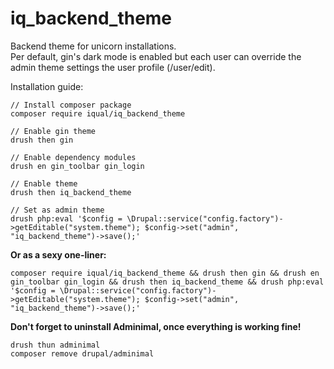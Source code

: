 # iq_backend_theme

Backend theme for unicorn installations.\
Per default, gin's dark mode is enabled but each user can override the admin theme settings the user profile (/user/edit).

Installation guide:

    // Install composer package
    composer require iqual/iq_backend_theme

    // Enable gin theme
    drush then gin

    // Enable dependency modules
    drush en gin_toolbar gin_login

    // Enable theme
    drush then iq_backend_theme

    // Set as admin theme
    drush php:eval '$config = \Drupal::service("config.factory")->getEditable("system.theme"); $config->set("admin", "iq_backend_theme")->save();'

**Or as a sexy one-liner:**

    composer require iqual/iq_backend_theme && drush then gin && drush en gin_toolbar gin_login && drush then iq_backend_theme && drush php:eval '$config = \Drupal::service("config.factory")->getEditable("system.theme"); $config->set("admin", "iq_backend_theme")->save();'

**Don't forget to uninstall Adminimal, once everything is working fine!**

    drush thun adminimal
    composer remove drupal/adminimal
